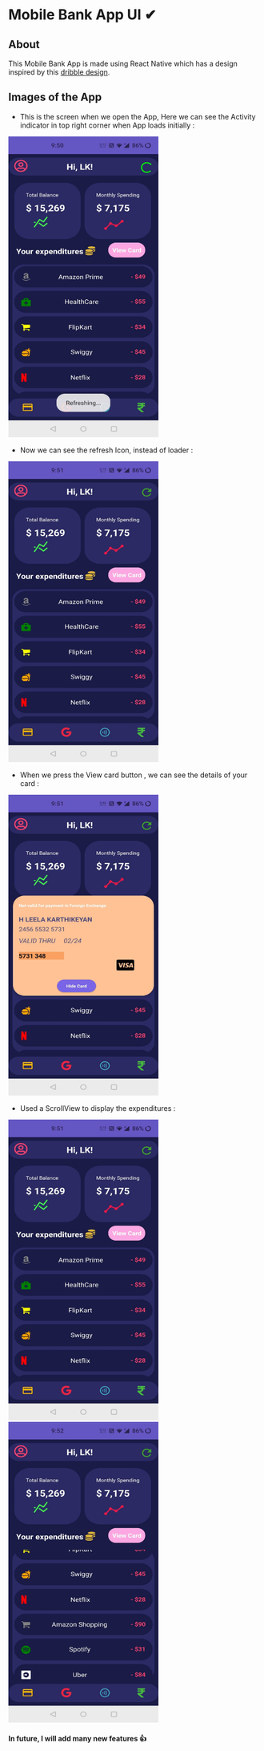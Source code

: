 # Mobile Bank App UI ✔
## About
This Mobile Bank App is made using React Native which has a design inspired by this [dribble  design](https://dribbble.com/shots/13547910-Mobile-bank-App-Design).

## Images of the App
- This is the screen when we open the App, Here we can see the Activity indicator in top right corner when App loads initially :
<img src="assests/ScreenShots/refreshslide.jpeg" width="300" height="600"/>

- Now we can see the refresh Icon, instead of loader :
<img src="assests/ScreenShots/refreshIcon.jpeg" width="300" height="600"/>

- When we press the View card button , we can see the details of your card :
<img src="assests/ScreenShots/cardview.jpeg" width="300" height="600"/>

- Used a ScrollView to display the expenditures :
<img src="assests/ScreenShots/refreshIcon.jpeg" width="300" height="600"/>
<img src="assests/ScreenShots/scrollview.jpeg" width="300" height="600"/>


#### In future, I will add many new features 👍
